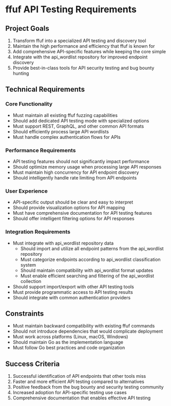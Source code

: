 # ffuf API Testing Requirements

## Project Goals

1. Transform ffuf into a specialized API testing and discovery tool
2. Maintain the high performance and efficiency that ffuf is known for
3. Add comprehensive API-specific features while keeping the core simple
4. Integrate with the api_wordlist repository for improved endpoint discovery
5. Provide best-in-class tools for API security testing and bug bounty hunting

## Technical Requirements

### Core Functionality

- Must maintain all existing ffuf fuzzing capabilities
- Should add dedicated API testing mode with specialized options
- Must support REST, GraphQL, and other common API formats
- Should efficiently process large API wordlists
- Must handle complex authentication flows for APIs

### Performance Requirements

- API testing features should not significantly impact performance
- Should optimize memory usage when processing large API responses
- Must maintain high concurrency for API endpoint discovery
- Should intelligently handle rate limiting from API endpoints

### User Experience

- API-specific output should be clear and easy to interpret
- Should provide visualization options for API mapping
- Must have comprehensive documentation for API testing features
- Should offer intelligent filtering options for API responses

### Integration Requirements

- Must integrate with api_wordlist repository data
  - Should import and utilize all endpoint patterns from the api_wordlist repository
  - Must categorize endpoints according to api_wordlist classification system
  - Should maintain compatibility with api_wordlist format updates
  - Must enable efficient searching and filtering of the api_wordlist collection
- Should support import/export with other API testing tools
- Must provide programmatic access to API testing results
- Should integrate with common authentication providers

## Constraints

- Must maintain backward compatibility with existing ffuf commands
- Should not introduce dependencies that would complicate deployment
- Must work across platforms (Linux, macOS, Windows)
- Should maintain Go as the implementation language
- Must follow Go best practices and code organization

## Success Criteria

1. Successful identification of API endpoints that other tools miss
2. Faster and more efficient API testing compared to alternatives
3. Positive feedback from the bug bounty and security testing community
4. Increased adoption for API-specific testing use cases
5. Comprehensive documentation that enables effective API testing
